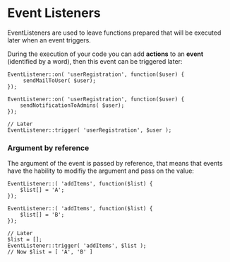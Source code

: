 # Event Listeners

EventListeners are used to leave functions prepared that will be executed later when an event triggers.

During the execution of your code you can add **actions** to an **event** (identified by a word), then this event can be triggered later:

```
EventListener::on( 'userRegistration', function($user) {
     sendMailToUser( $user);
});

EventListener::on( 'userRegistration', function($user) {
    sendNotificationToAdmins( $user);
});

// Later
EventListener::trigger( 'userRegistration', $user );
```

### Argument by reference

The argument of the event is passed by reference, that means that events have the hability to modifiy the argument and pass on the value:

```
EventListener::( 'addItems', function($list) {
    $list[] = 'A';
});

EventListener::( 'addItems', function($list) {
    $list[] = 'B';
});

// Later
$list = [];
EventListener::trigger( 'addItems', $list );
// Now $list = [ 'A', 'B' ]
```
